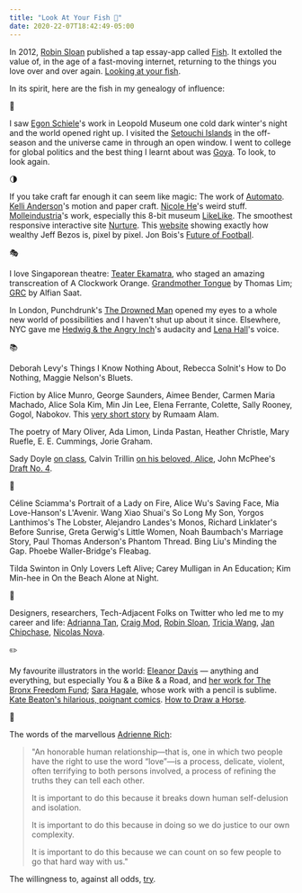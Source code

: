 ```yaml
---
title: "Look At Your Fish 🐡"
date: 2020-22-07T18:42:49-05:00
---
```


In 2012, [Robin Sloan](https://robinsloan.com) published a tap essay-app called [Fish](https://www.robinsloan.com/fish/). It extolled the value of, in the age of a fast-moving internet, returning to the things you love over and over again. [Looking at your fish](https://rumaanalam.com/Current-Enthusiasms).

In its spirit, here are the fish in my genealogy of influence:

🌊

I saw [Egon Schiele](https://artsandculture.google.com/asset/seated-male-nude-self-portrait-egon-schiele/2QEjbgnQo_ZsVQ?hl=en)'s work in Leopold Museum one cold dark winter's night and the world opened right up. I visited the [Setouchi Islands](https://setouchi-artfest.jp/en/about/place.html) in the off-season and the universe came in through an open window. I went to college for global politics and the best thing I learnt about was [Goya](https://www.wikiart.org/en/francisco-goya/saturn-devouring-his-son-1823-1#:~:text=Saturn%20Devouring%20His%20Son%20is,each%20one%20upon%20their%20birth.). To look, to look again.

🌗

If you take craft far enough it can seem like magic: The work of [Automato](http://automato.farm). [Kelli Anderson](https://vimeo.com/332596348)'s motion and paper craft. [Nicole He](http://nicole.pizza/)'s weird stuff. [Molleindustria](https://www.molleindustria.org/)'s work, especially this 8-bit museum [LikeLike](https://likelike.glitch.me/?room=likelikeOutside). The smoothest responsive interactive site [Nurture](https://nurtu.re). This [website](https://mkorostoff.github.io/1-pixel-wealth/) showing exactly how wealthy Jeff Bezos is, pixel by pixel. Jon Bois's [Future of Football](https://www.sbnation.com/a/17776-football/homer-nebraska).

🎭

I love Singaporean theatre: [Teater Ekamatra](https://ekamatra.org.sg/), who staged an amazing transcreation of A Clockwork Orange. [Grandmother Tongue](https://www.wildrice.com.sg/event/7122-grandmother-tongue-2/) by Thomas Lim; [GRC](https://centre42.sg/grc-geng-rebut-cabinet-by-teater-ekamatra/) by Alfian Saat.

In London, Punchdrunk's [The Drowned Man](http://www.punchdrunk.org.uk/project/the-drowned-man/) opened my eyes to a whole new world of possibilities and I haven't shut up about it since. Elsewhere, NYC gave me [Hedwig & the Angry Inch](http://hedwigbroadway.com/)'s audacity and [Lena Hall](https://www.playbill.com/video/lena-halls-unbelievable-and-tony-winning-transformation)'s voice.

📚

Deborah Levy's Things I Know Nothing About, Rebecca Solnit's How to Do Nothing, Maggie Nelson's Bluets.

Fiction by Alice Munro, George Saunders, Aimee Bender, Carmen Maria Machado, Alice Sola Kim, Min Jin Lee, Elena Ferrante, Colette, Sally Rooney, Gogol, Nabokov. This [very short story](http://wigleaf.com/201704minuet.htm) by Rumaam Alam.

The poetry of Mary Oliver, Ada Limon, Linda Pastan, Heather Christle, Mary Ruefle, E. E. Cummings, Jorie Graham.

Sady Doyle [on class](http://tigerbeatdown.com/2011/10/08/the-percentages-a-biography-of-class/), Calvin Trillin [on his beloved, Alice](https://www.newyorker.com/magazine/2006/03/27/alice-off-the-page), John McPhee's [Draft No. 4](https://www.newyorker.com/magazine/2013/04/29/draft-no-4).

🎥

Céline Sciamma's Portrait of a Lady on Fire, Alice Wu's Saving Face, Mia Love-Hanson's L'Avenir. Wang Xiao Shuai's So Long My Son, Yorgos Lanthimos's The Lobster, Alejandro Landes's Monos, Richard Linklater's Before Sunrise, Greta Gerwig's Little Women, Noah Baumbach's Marriage Story, Paul Thomas Anderson's Phantom Thread. Bing Liu's Minding the Gap. Phoebe Waller-Bridge's Fleabag.

Tilda Swinton in Only Lovers Left Alive; Carey Mulligan in An Education; Kim Min-hee in On the Beach Alone at Night.

🚀

Designers, researchers, Tech-Adjacent Folks on Twitter who led me to my career and life: [Adrianna Tan](https://popagandhi.com/), [Craig Mod](https://craigmod.com/), [Robin Sloan](https://www.robinsloan.com/), [Tricia Wang](https://www.triciawang.com/), [Jan Chipchase](https://janchipchase.com/), [Nicolas Nova](http://nearfuturelaboratory.com/).

✏️

My favourite illustrators in the world: [Eleanor Davis](http://doing-fine.com/) — anything and everything, but especially You & a Bike & a Road, and [her work for The Bronx Freedom Fund](http://doing-fine.com/?p=1727#more-1727); [Sara Hagale](http://instagram.com/shagey_), whose work with a pencil is sublime. [Kate Beaton's hilarious, poignant comics](http://www.harkavagrant.com/). [How to Draw a Horse](https://www.newyorker.com/humor/daily-shouts/how-to-draw-a-horse).

💖

The words of the marvellous [Adrienne Rich](https://lithub.com/life-advice-from-adrienne-rich/):

> "An honorable human relationship—that is, one in which two people have the right to use the word “love”—is a process, delicate, violent, often terrifying to both persons involved, a process of refining the truths they can tell each other.
>
>It is important to do this because it breaks down human self-delusion and isolation.
>
> It is important to do this because in doing so we do justice to our own complexity.
>
> It is important to do this because we can count on so few people to go that hard way with us."
>

The willingness to, against all odds, [try](https://mylordshesacactus.tumblr.com/post/170401018158/please-make-a-post-about-the-story-of-the-rms).
